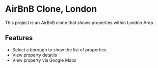 # AirBnB Clone, London
This project is an AirBnB clone that shows properties within London Area

## Features
- Select a borough to show the list of properties
- View property detatils
- View property via Google Maps
